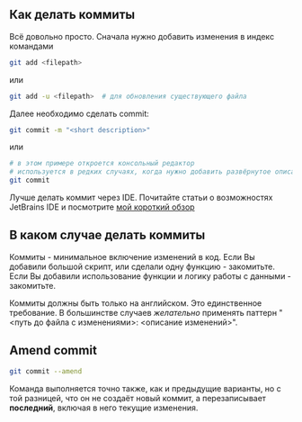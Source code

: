 ## Как делать коммиты
Всё довольно просто. Сначала нужно добавить изменения в индекс командами
```bash
git add <filepath>
```
или
```bash
git add -u <filepath>  # для обновления существующего файла
```

Далее необходимо сделать commit:
```bash
git commit -m "<short description>"
```
или
```bash
# в этом примере откроется консольный редактор
# используется в редких случаях, когда нужно добавить развёрнутое описание
git commit
```

Лучше делать коммит через IDE. Почитайте статьи о возможностях JetBrains IDE и посмотрите [мой короткий обзор](./ide-features.md)

## В каком случае делать коммиты
Коммиты - минимальное включение изменений в код. Если Вы добавили большой скрипт, или сделали одну функцию - закомитьте. Если Вы добавили использование функции и логику работы с данными - закомитьте.

Коммиты должны быть только на английском. Это единственное требование.
В большинстве случаев _желательно_ применять паттерн "<путь до файла с изменениями>: <описание изменений>".

## Amend commit
```bash
git commit --amend
```

Команда выполняется точно также, как и предыдущие варианты, но с той разницей, что он не создаёт новый коммит, а перезаписывает __последний__, включая в него текущие изменения.
